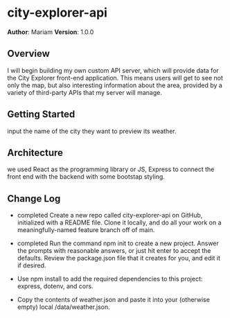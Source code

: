 # city-explorer-api

**Author**: Mariam
**Version**: 1.0.0 

## Overview
I will begin building my own custom API server, which will provide data for the City Explorer front-end application. This means users will get to see not only the map, but also interesting information about the area, provided by a variety of third-party APIs that my server will manage.

## Getting Started
input the name of the city they want to preview its weather.
## Architecture

we used React as the programming library or JS, Express to connect the front end with the backend with some bootstap styling.

## Change Log
<!-- Use this area to document the iterative changes made to your application as each feature is successfully implemented. Use time stamps. Here's an example:

01-01-2001 4:59pm - Application now has a fully-functional express server, with a GET route for the location resource. -->
*  completed Create a new repo called city-explorer-api on GitHub, initialized with a README file. Clone it locally, and do all your work on a meaningfully-named feature branch off of main.
* completed Run the command npm init to create a new project. Answer the prompts with reasonable answers, or just hit enter to accept the defaults. Review the package.json file that it creates for you, and edit it if desired.
* Use npm install to add the required dependencies to this project: express, dotenv, and cors.

*  Copy the contents of weather.json and paste it into your (otherwise empty) local /data/weather.json.